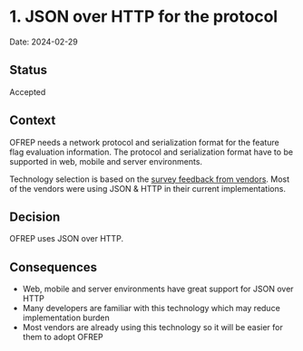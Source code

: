 # 1. JSON over HTTP for the protocol

Date: 2024-02-29

## Status

Accepted

## Context

OFREP needs a network protocol and serialization format for the feature flag evaluation information.
The protocol and serialization format have to be supported in web, mobile and server environments.  

Technology selection is based on
the [survey feedback from vendors](https://docs.google.com/forms/d/1NzqKx57XvRK_2lRQOFCRmF5exet6f15-sCjdEy0HCS8#responses).
Most of the vendors were using JSON & HTTP in their current implementations.

## Decision

OFREP uses JSON over HTTP.

## Consequences

- Web, mobile and server environments have great support for JSON over HTTP
- Many developers are familiar with this technology which may reduce implementation burden
- Most vendors are already using this technology so it will be easier for them to adopt OFREP
